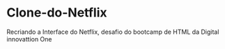 # Clone-do-Netflix
Recriando a Interface do Netflix, desafio do bootcamp de HTML da Digital innovattion One
